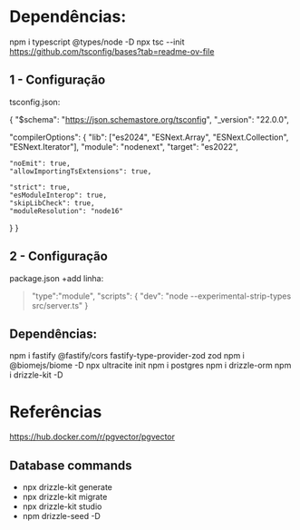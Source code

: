 # Dependências: 

npm i typescript @types/node -D
npx tsc --init
https://github.com/tsconfig/bases?tab=readme-ov-file


## 1 - Configuração

tsconfig.json:

{
  "$schema": "https://json.schemastore.org/tsconfig",
  "_version": "22.0.0",

  "compilerOptions": {
    "lib": ["es2024", "ESNext.Array", "ESNext.Collection", "ESNext.Iterator"],
    "module": "nodenext",
    "target": "es2022",

    "noEmit": true,
    "allowImportingTsExtensions": true,

    "strict": true,
    "esModuleInterop": true,
    "skipLibCheck": true,
    "moduleResolution": "node16"
  }
}

## 2 - Configuração

package.json
+add linha: 

>"type":"module",
> "scripts": {
>    "dev": "node --experimental-strip-types src/server.ts"
>  }


## Dependências:

npm i fastify @fastify/cors fastify-type-provider-zod zod
npm i @biomejs/biome -D
npx ultracite init
npm i postgres
npm i drizzle-orm
npm i drizzle-kit -D

# Referências
https://hub.docker.com/r/pgvector/pgvector


## Database commands 

- npx drizzle-kit generate
- npx drizzle-kit migrate
- npx drizzle-kit studio
- npm drizzle-seed -D